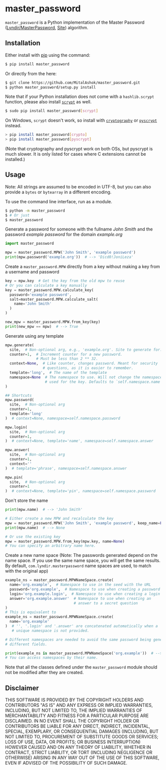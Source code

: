 master_password
===============

`master_password` is a Python implementation of the Master Password ([Lyndir/MasterPassword](https://github.com/Lyndir/MasterPassword), [Site](http://masterpasswordapp.com/)) algorithm.

Installation
------------

Either install with [pip](https://pypi.python.org/pypi/master_password) using the command:

```bash
$ pip install master_password
```

Or directly from the here:

```bash
$ git clone https://github.com/MitalAshok/master_password.git
$ python master_password/setup.py install
```

Note that if your Python installation does not come with a `hashlib.scrypt` function, please also install [`scrypt`](https://pypi.python.org/pypi/scrypt) as well.

```bash
$ sudo pip install master_password[scrypt]
```

On Windows, `scrypt` doesn't work, so install with [`cryptography`](https://github.com/pyca/cryptography) or [`pyscrypt`](https://github.com/ricmoo/pyscrypt) instead.

```bash
> pip install master_password[crypto]
> pip install master_password[pyscrypt]
```

(Note that cryptography and pyscrypt work on both OSs, but pyscrypt is much slower. It is only listed for cases where C extensions cannot be installed.)

Usage
-----

Note: All strings are assumed to be encoded in UTF-8, but you can also provide a `bytes` or `bytearray` in a different encoding.

To use the command line interface, run as a module.

```bash
$ python -m master_password
$ # Or just
$ master_password
```

Generate a password for someone with the fullname _John Smith_ and the password _example password_ for the domain _example.org_

```python
import master_password

mpw = master_password.MPW('John Smith', 'example password')
print(mpw.password('example.org'))  # --> 'Dicd0!JoniLeza'
```

Create a `master_password.MPW` directly from a key without making a key from a username and password

```python
key = mpw.key  # Get the key from the old mpw to reuse
# Or you can calculate a key manually
key = master_password.MPW.calculate_key(
  password='example password',
  salt=master_password.MPW.calculate_salt(
    name='John Smith'
  )
)

new_mpw = master_password.MPW.from_key(key)
print(new_mpw == mpw)  # --> True
```

Generate using any template

```python
mpw.generate(
  site,  # Non-optional arg, e.g., 'example.org'. Site to generate for.
  counter=1,  # Increment counter for a new password.
              # Must be less than 2 ** 32.
  context=None,  # Like counter, changes password. Meant for security
                 # questions, as it is easier to remember.
  template='long',  # The name of the template
  namespace=None  # The namespace to use. Will not change the namespace
                  # used for the key. Defaults to `self.namespace.name`.
)

## Shortcuts
mpw.password(
  site,  # Non-optional arg
  counter=1,
  template='long'
)  # context=None, namespace=self.namespace.password

mpw.login(
  site,  # Non-optional arg
  counter=1,
)  # context=None, template='name', namespace=self.namespace.answer

mpw.answer(
  site,  # Non-optional arg
  counter=1,
  context=''
)  # template='phrase', namespace=self.namespace.answer

mpw.pin(
  site,  # Non-optional arg
  counter=1
)  # context=None, template='pin', namespace=self.namespace.password
```

Don't store the name

```python
print(mpw.name)  # --> 'John Smith'

# Either create a new MPW and recalculate the key
mpw = master_password.MPW('John Smith', 'example password', keep_name=False)
print(mpw.name)  # --> None

# Or use the existing key
mpw = master_password.MPW.from_key(mpw.key, name=None)
# You can specify an arbitrary name here.
```

Create a new name space (Note: The passwords generated depend on the name space. If you use the same name space, you will get the same results. By default, `com.lyndir.masterpassword` name spaces are used, to match with the original app)

```python
example_ns = master_password.MPWNameSpace.create(
  name='org.example',  # Namespace to use in the seed with the URL
  password='org.example',  # Namespace to use when creating a password
  login='org.example.login',  # Namespace to use when creating a login
  answer='org.example.answer'  # Namespace to use when creating an
                               # answer to a secret question
)
# This is equivalent to
example_ns = master_password.MPWNameSpace.create(
  name='org.example'
)  # '', '.login' and '.answer' are concatenated automatically when a
   # unique namespace is not provided.

# Different namespaces are needed to avoid the same password being generated for
# different fields.

print(example_ns is master_password.MPWNameSpace('org.example'))  # --> True
# You can access namespaces by their name.
```

Note that all the classes defined under the `master_password` module should not be modified after they are created.

Disclaimer
----------

THIS SOFTWARE IS PROVIDED BY THE COPYRIGHT HOLDERS AND CONTRIBUTORS "AS IS" AND ANY EXPRESS OR IMPLIED WARRANTIES, INCLUDING, BUT NOT LIMITED TO, THE IMPLIED WARRANTIES OF MERCHANTABILITY AND FITNESS FOR A PARTICULAR PURPOSE ARE DISCLAIMED. IN NO EVENT SHALL THE COPYRIGHT HOLDER OR CONTRIBUTORS BE LIABLE FOR ANY DIRECT, INDIRECT, INCIDENTAL, SPECIAL, EXEMPLARY, OR CONSEQUENTIAL DAMAGES (INCLUDING, BUT NOT LIMITED TO, PROCUREMENT OF SUBSTITUTE GOODS OR SERVICES; LOSS OF USE, DATA, OR PROFITS; OR BUSINESS INTERRUPTION) HOWEVER CAUSED AND ON ANY THEORY OF LIABILITY, WHETHER IN CONTRACT, STRICT LIABILITY, OR TORT (INCLUDING NEGLIGENCE OR OTHERWISE) ARISING IN ANY WAY OUT OF THE USE OF THIS SOFTWARE, EVEN IF ADVISED OF THE POSSIBILITY OF SUCH DAMAGE.
